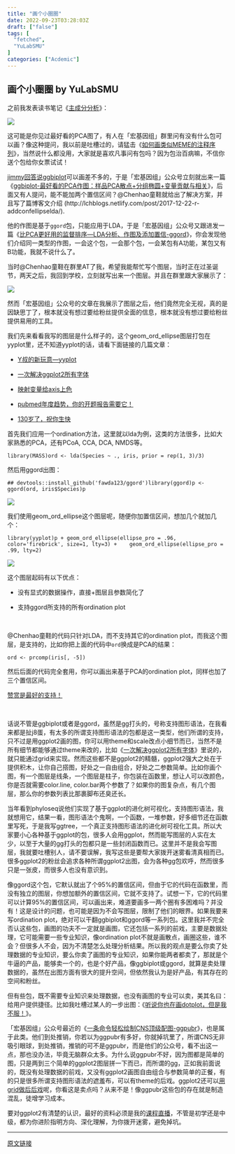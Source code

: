 ```yaml
---
title: "画个小圈圈"
date: 2022-09-23T03:28:03Z
draft: ["false"]
tags: [
  "fetched",
  "YuLabSMU"
]
categories: ["Acdemic"]
---
```

画个小圈圈 by YuLabSMU
------
<div><section data-tools="新媒体管家" data-label="powered by xmt.cn"></section><p>之前我发表读书笔记《<a href="https://mp.weixin.qq.com/s?__biz=MzI5NjUyNzkxMg==&amp;mid=2247485243&amp;idx=1&amp;sn=453e07586b7c419dd392e3d219213d03&amp;scene=21#wechat_redirect">主成分分析</a>》：</p><p><img data-s="300,640" data-type="png" data-src="https://mmbiz.qpic.cn/mmbiz_png/MPBFtnFrw4naloR1UMxOiaibOqMM1Gianlra27N6ibt7Q4IYHS03Mib5ryBETibWxJZCIwJBm6bV3BAcpFa8MjTpE78Q/?wx_fmt=png" data-copyright="0" data-ratio="1" data-w="1800" data-backw="558" data-backh="558" src="https://mmbiz.qpic.cn/mmbiz_png/MPBFtnFrw4naloR1UMxOiaibOqMM1Gianlra27N6ibt7Q4IYHS03Mib5ryBETibWxJZCIwJBm6bV3BAcpFa8MjTpE78Q/?wx_fmt=png"></p><p>这可能是你见过最好看的PCA图了，有人在「宏基因组」群里问有没有什么包可以画？像这种提问，我以前是吐槽过的，请猛击《<a href="https://mp.weixin.qq.com/s?__biz=MzI5NjUyNzkxMg==&amp;mid=2247483899&amp;idx=1&amp;sn=8183bf53f5e8fc8e5a5dd9c93da5a95f&amp;scene=21#wechat_redirect">如何画类似MEME的注释序列</a>》，当然说什么都没用，大家就是喜欢凡事问有包吗？因为包治百病嘛，不信你送个包给你女票试试！</p><p><a href="https://mp.weixin.qq.com/s?__biz=MzAxMDkxODM1Ng==&amp;mid=2247484008&amp;idx=1&amp;sn=7f7b27d13fdec14c70ffebbcf6af1136&amp;scene=21#wechat_redirect" target="_blank">jimmy回答说ggbiplot</a>可以画差不多的，于是「宏基因组」公众号立刻就出来一篇《<a href="https://mp.weixin.qq.com/s?__biz=MzUzMjA4Njc1MA==&amp;mid=2247484710&amp;idx=1&amp;sn=340739fd1727defa6c67668359f104db&amp;scene=21#wechat_redirect">ggbiplot-最好看的PCA作图：样品PCA散点+分组椭圆+变量贡献与相关</a>》，后面又有人提问，能不能加两个置信区间？@Chenhao童鞋就给出了解决方案，并且写了篇博客文介绍 (http://lchblogs.netlify.com/post/2017-12-22-r-addconfellipselda/).</p><p>他的作图是基于<code>ggord</code>包，只能应用于LDA，于是「宏基因组」公众号又跟进发一篇《<a href="https://mp.weixin.qq.com/s?__biz=MzUzMjA4Njc1MA==&amp;mid=2247484846&amp;idx=1&amp;sn=488356de7f985bf929f1e31bc29affe7&amp;scene=21#wechat_redirect">比PCA更好用的监督排序—LDA分析、作图及添加置信-ggord</a>》，你会发现他们介绍同一类型的作图，一会这个包，一会那个包，一会某包有A功能，某包又有B功能，我就不说什么了。</p><p>当时@Chenhao童鞋在群里AT了我，希望我能帮忙写个图层，当时正在过圣诞节，两天之后，我回到学校，立刻就写出来一个图层。并且在群里跟大家展示了：</p><p><img data-s="300,640" data-type="jpeg" data-src="https://mmbiz.qpic.cn/mmbiz_jpg/MPBFtnFrw4lic1fKLAibwvD3HHiafrdxBZlYaUTSDS5WAg0C1D2ouqW4wQQbMfK4fWztNGibRBxWXzGe7ASA0wkYsA/?wx_fmt=jpeg" data-copyright="0" data-ratio="1.7777777777777777" data-w="1080" data-backw="558" data-backh="991" src="https://mmbiz.qpic.cn/mmbiz_jpg/MPBFtnFrw4lic1fKLAibwvD3HHiafrdxBZlYaUTSDS5WAg0C1D2ouqW4wQQbMfK4fWztNGibRBxWXzGe7ASA0wkYsA/?wx_fmt=jpeg"></p><p>然而「宏基因组」公众号的文章在我展示了图层之后，他们竟然完全无视，真的是因缺思丁了，根本就没有想过要给粉丝提供全面的信息，根本就没有想过要给粉丝提供易用的工具。</p><p>我们先来看看我写的图层是什么样子的，这个geom_ord_ellipse图层打包在yyplot里，还不知道yyplot的话，请看下面链接的几篇文章：</p><ul><li><p><a href="https://mp.weixin.qq.com/s?__biz=MzI5NjUyNzkxMg==&amp;mid=2247485162&amp;idx=1&amp;sn=9468ddf392230fa6df170ba7d1a71365&amp;scene=21#wechat_redirect">Y叔的新玩意—yyplot</a></p></li><li><p><a href="http://mp.weixin.qq.com/s?__biz=MzI5NjUyNzkxMg==&amp;mid=2247484795&amp;idx=1&amp;sn=d2704a9e573e55dc8f6e9170358fb58d&amp;scene=21#wechat_redirect">一次解决ggplot2所有字体</a></p></li><li><p><a href="https://mp.weixin.qq.com/s?__biz=MzI5NjUyNzkxMg==&amp;mid=2247484959&amp;idx=1&amp;sn=022e29bd86d56c4af8a521cce3cf6942&amp;scene=21#wechat_redirect">映射变量给axis上色</a></p></li><li><p><a href="https://mp.weixin.qq.com/s?__biz=MzI5NjUyNzkxMg==&amp;mid=2247485134&amp;idx=1&amp;sn=a0fde8d20727c304d564d89dd98b7f2a&amp;scene=21#wechat_redirect">pubmed年度趋势，你的开题报告需要它！</a></p></li><li><p><a href="https://mp.weixin.qq.com/s?__biz=MzI5NjUyNzkxMg==&amp;mid=2247485240&amp;idx=1&amp;sn=8711bb99fe5a2922227e03399cbd8c73&amp;scene=21#wechat_redirect">130岁了，祝你生快</a></p></li></ul><p><a href="https://mp.weixin.qq.com/s?__biz=MzI5NjUyNzkxMg==&amp;mid=2247485240&amp;idx=1&amp;sn=8711bb99fe5a2922227e03399cbd8c73&amp;scene=21#wechat_redirect"></a></p><p>首先我们应用一个ordination方法，这里就以lda为例，这类的方法很多，比如大家熟悉的PCA，还有PCoA, CCA, DCA, NMDS等。</p><pre><code>library(MASS)ord &lt;- lda(Species ~ ., iris, prior = rep(1, 3)/3)</code></pre><p>然后用ggord出图：</p><pre><code>## devtools::install_github('fawda123/ggord')library(ggord)p &lt;- ggord(ord, iris$Species)p</code></pre><p><img data-s="300,640" data-type="png" data-src="https://mmbiz.qpic.cn/mmbiz_png/MPBFtnFrw4lic1fKLAibwvD3HHiafrdxBZlkupye2D8nrLprTgzbdzibfucLc7m9rM7OUcqCmicYIiaxdIwQXLia9CDgw/?wx_fmt=png" data-copyright="0" data-ratio="0.3888888888888889" data-w="864" data-backw="558" data-backh="217" src="https://mmbiz.qpic.cn/mmbiz_png/MPBFtnFrw4lic1fKLAibwvD3HHiafrdxBZlkupye2D8nrLprTgzbdzibfucLc7m9rM7OUcqCmicYIiaxdIwQXLia9CDgw/?wx_fmt=png"></p><p>我们使用geom_ord_ellipse这个图层呢，随便你加置信区间，想加几个就加几个：</p><pre><code>library(yyplot)p + geom_ord_ellipse(ellipse_pro = .96, color='firebrick', size=1, lty=3) +    geom_ord_ellipse(ellipse_pro = .99, lty=2)</code></pre><p><img data-s="300,640" data-type="png" data-src="https://mmbiz.qpic.cn/mmbiz_png/MPBFtnFrw4lic1fKLAibwvD3HHiafrdxBZlRP5NviaCWNcfw09XZyIq7CNw86VibqjUc5JpTMJOMNZV9es4B3qibs8vQ/?wx_fmt=png" data-copyright="0" data-ratio="0.3888888888888889" data-w="864" data-backw="558" data-backh="217" src="https://mmbiz.qpic.cn/mmbiz_png/MPBFtnFrw4lic1fKLAibwvD3HHiafrdxBZlRP5NviaCWNcfw09XZyIq7CNw86VibqjUc5JpTMJOMNZV9es4B3qibs8vQ/?wx_fmt=png"></p><p>这个图层起码有以下优点：</p><ul><li><p>没有显式的数据操作，直接+图层且参数简化了</p></li><li><p>支持ggord所支持的所有ordination plot</p><p><br></p></li></ul><p>@Chenhao童鞋的代码只针对LDA，而不支持其它的ordination plot，而我这个图层，是支持的，比如你把上面的代码中<code>ord</code>换成是PCA的结果：</p><pre><code>ord &lt;- prcomp(iris[, -5])</code></pre><p>然后后面的代码完全套用，你可以画出来基于PCA的ordination plot，同样也加了三个置信区间。</p><p><a data-miniprogram-appid="wx18a2ac992306a5a4" data-miniprogram-path="pages/apps/largess/detail?accountId=157426" data-miniprogram-nickname="给赞" href="">赞赏是最好的支持！</a></p><p><br></p><p>话说不管是ggbiplot或者是ggord，虽然是gg打头的，号称支持图形语法，在我看来都是扯j8蛋，有太多的所谓支持图形语法的包都是这一类型，他们所谓的支持，只不过是用ggplot2画的图，你可以用theme和scale改点小细节而已，当然不是所有细节都能够通过theme来改的，比如《<a href="http://mp.weixin.qq.com/s?__biz=MzI5NjUyNzkxMg==&amp;mid=2247484795&amp;idx=1&amp;sn=d2704a9e573e55dc8f6e9170358fb58d&amp;scene=21#wechat_redirect">一次解决ggplot2所有字体</a>》里说的，就只能通过grid来实现。然而这些都不是ggplot2的精髓，ggplot2强大之处在于提供积木，让你自己搭图，好处之一自由组合，好处之二参数简单。比如你画个图，有一个图层是线条，一个图层是柱子，你包装在函数里，想让人可以改颜色，你是否就需要color.line, color.bar两个参数了？如果你的图复杂点，有几个图层，那么你的参数列表比那裹脚布还臭还长。</p><p>当年看到phyloseq说他们实现了基于ggplot的进化树可视化，支持图形语法，我就想用它，结果一看，图形语法个鬼啊，一个函数，一堆参数，好多细节还在函数里写死，于是我写ggtree，一个真正支持图形语法的进化树可视化工具。所以大家要小心各种基于ggplot的包，很多人会用ggplot，然而能写图层的人实在太少，以至于大量的gg打头的包都只是一些封闭函数而已。这里并不是我会写图层，我就要吐槽别人，请不要误解，我写这些是要帮大家拨开迷雾看清真相而已。很多ggplot2的粉丝会追求各种所谓ggplot2出图，会为各种gg包欢呼，然而很多只是一张皮，而很多人也没有意识到。</p><p>像ggord这个包，它默认就出了个95%的置信区间，但由于它的代码在函数里，而没有独立的图层，你想加额外的置信区间，它就不支持了。试想一下，它的代码里可以计算95%的置信区间，可以画出来，难道要画多一两个圈有多困难吗？并没有！这是设计的问题，也可能是因为不会写图层，限制了他们的眼界。如果我要来写ordination plot，绝对可以干翻ggbiplot和ggord等一系列包。这里我并不完全否认这些包，画图的功夫不一定就是画图，它还包括一系列的前戏，主要是数据处理，它可能需要一些专业知识，像ordination plot不就是画散点，画圈这些，谁不会？但很多人不会，因为不清楚怎么处理分析结果。所以我的观点是要么你卖了处理数据的专业知识，要么你卖了画图的专业知识，如果你能两者都卖了，那就是个牛逼的产品，能够卖一个的，也是个好产品，像ggbiplot或ggord，就算是卖处理数据的，虽然在出图方面有很大的提升空间，但依然我认为是好产品，有其存在的空间和粉丝。</p><p>但有些包，既不需要专业知识来处理数据，也没有画图的专业可以卖，美其名曰：给用户提供捷径。比如我吐槽过某人的一步出图：《<a href="https://mp.weixin.qq.com/s?__biz=MzI5NjUyNzkxMg==&amp;mid=2247484671&amp;idx=1&amp;sn=962f0703d631e5825d5bd8ba9bcd3dad&amp;scene=21#wechat_redirect">听说你也在画dotplot，但是我不服！</a>》。</p><p>「宏基因组」公众号最近的《<a href="https://mp.weixin.qq.com/s?__biz=MzUzMjA4Njc1MA==&amp;mid=2247484760&amp;idx=1&amp;sn=602218a582c687bb335ce91c95d7e364&amp;scene=21#wechat_redirect">一条命令轻松绘制CNS顶级配图-ggpubr</a>》，也是属于此类。他们到处推销，你若以为ggpubr有多好，你就掉坑里了，所谓CNS无非吸引眼球，到处推销，推销的可不是ggpubr，而是他们的公众号，看不出这一点，那也没办法，毕竟无脑群众太多。为什么说ggpubr不好，因为图都是简单的图，只是两到三个简单的ggplot2图层拼一下而已，而所谓的gg，正如我前面说的，既没有处理数据的前戏，又没有ggplot2画图自由组合与参数简单的正餐，有的只是很多所谓支持图形语法的遮羞布，可以有theme的后戏。ggplot2还可以<a href="http://mp.weixin.qq.com/s?__biz=MzI5NjUyNzkxMg==&amp;mid=2247484795&amp;idx=1&amp;sn=d2704a9e573e55dc8f6e9170358fb58d&amp;scene=21#wechat_redirect">用grid做后后戏</a>呢，你看这是卖点吗？从来不是！像ggpubr这些包的存在就是制造混乱，徒增学习成本。</p><p>要对ggplot2有清楚的认识，最好的资料必须是我的<a href="http://mp.weixin.qq.com/s?__biz=MzI5NjUyNzkxMg==&amp;mid=2247484982&amp;idx=1&amp;sn=8d1dceb01b1f45f6cfcc6cbaf92e4a5d&amp;scene=21#wechat_redirect">课程直播</a>，不管是初学还是中级，都为你进阶指明方向、深化理解，为你拨开迷雾，避免掉坑。</p></div>  
<hr>
<a href="https://mp.weixin.qq.com/s/8kqTVSDjuHpivGaim6ukNg",target="_blank" rel="noopener noreferrer">原文链接</a>
